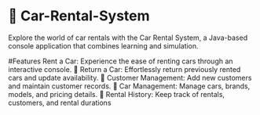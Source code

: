 # 🚗 Car-Rental-System
Explore the world of car rentals with the Car Rental System, a Java-based console application that combines learning and simulation. 


#Features
Rent a Car: Experience the ease of renting cars through an interactive console. 🔁 Return a Car: Effortlessly return previously rented cars and update availability. 👥 Customer Management: Add new customers and maintain customer records. 🚗 Car Management: Manage cars, brands, models, and pricing details. 📝 Rental History: Keep track of rentals, customers, and rental durations
